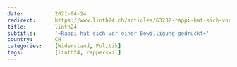 ```yaml
---
date:          2021-04-24
redirect:      https://www.linth24.ch/articles/63232-rappi-hat-sich-vor-einer-bewilligung-gedrueckt
title:         linth24
subtitle:      '«Rappi hat sich vor einer Bewilligung gedrückt»'
country:       CH
categories:    [Widerstand, Politik]
tags:          [linth24, rapperswil]
---
```

